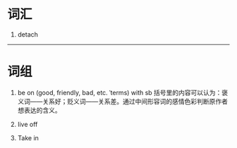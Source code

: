 # 词汇
1. detach




*****
# 词组
1. be on (good, friendly, bad, etc. ˈterms) with sb
括号里的内容可以认为：褒义词——关系好；贬义词——关系差。通过中间形容词的感情色彩判断原作者想表达的含义。
2. live off

3. Take in
